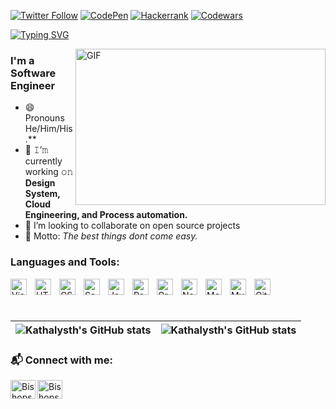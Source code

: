 [![Twitter Follow](https://img.shields.io/twitter/follow/bishopsirhchris?color=1DA1F2&logo=twitter&style=for-the-badge)](https://twitter.com/intent/follow?original_referer=https%3A%2F%2Fgithub.com%2Fkathalysth&screen_name=bishopsirhchris)  [![CodePen](https://img.shields.io/badge/Codepen-000000?style=for-the-badge&logo=codepen&logoColor=white)][CodePen]  [![Hackerrank](https://img.shields.io/badge/-Hackerrank-2EC866?style=for-the-badge&logo=HackerRank&logoColor=white)][Hackerrank]  [![Codewars](https://img.shields.io/badge/Codewars-B1361E?style=for-the-badge&logo=codewars&logoColor=grey)][Codewars]

<!--   my-ticker -->    
[![Typing SVG](https://readme-typing-svg.herokuapp.com?color=%2336BCF7&center=true&vCenter=true&width=600&lines=Hi+there+👋,+I+am+Chris+Ehigimetor;+Welcome+to+My+Profile!;Over+3+years+of+programming+experience;Always+learning+new+things+;web+performance+enthusiast)](https://git.io/typing-svg)

<!-- Cool Giphy Start here -->

<img align="right" height="250" width="400" alt="GIF" src="https://camo.githubusercontent.com/86a3b6db470f1a0429f7355c08d1edabf3d2c804/68747470733a2f2f6d69726f2e6d656469756d2e636f6d2f6d61782f313336302f312a495247486d69477361313673746564517649615a66772e676966"/>

<!-- End here -->

### I'm a Software Engineer

- 😄 Pronouns He/Him/His.**
- 🔭 𝙸’𝚖 currently working 𝚘𝚗 **Design System, Cloud Engineering, and Process automation.**
- 👯 I’m looking to collaborate on open source projects
- 🌱 Motto: _The best things dont come easy._

### Languages and Tools:

<img align="left" alt="Visual Studio Code" width="26px" src="https://cdn.jsdelivr.net/gh/devicons/devicon/icons/vscode/vscode-original.svg" style="padding-right:10px;" />
<img align="left" alt="HTML5" width="26px" src="https://cdn.jsdelivr.net/gh/devicons/devicon/icons/html5/html5-original.svg" style="padding-right:10px;" />
<img align="left" alt="CSS3" width="26px" src="https://cdn.jsdelivr.net/gh/devicons/devicon/icons/css3/css3-original.svg" style="padding-right:10px;" />
<img align="left" alt="Sass" width="26px" src="https://cdn.jsdelivr.net/gh/devicons/devicon/icons/sass/sass-original.svg" style="padding-right:10px;" />
<img align="left" alt="JavaScript" width="26px" src="https://cdn.jsdelivr.net/gh/devicons/devicon/icons/javascript/javascript-original.svg" style="padding-right:10px;" />
<img align="left" alt="React" width="26px" src="https://cdn.jsdelivr.net/gh/devicons/devicon/icons/react/react-original.svg" style="padding-right:10px;" />
<img align="left" alt="GraphQL" width="26px" src="https://cdn.jsdelivr.net/gh/devicons/devicon/icons/graphql/graphql-plain.svg" style="padding-right:10px;" />
<img align="left" alt="Node.js" width="26px" src="https://cdn.jsdelivr.net/gh/devicons/devicon/icons/nodejs/nodejs-original.svg" style="padding-right:10px;" />
<img align="left" alt="MongoDB" width="26px" src="https://cdn.jsdelivr.net/gh/devicons/devicon/icons/mongodb/mongodb-original.svg" style="padding-right:10px;" />
<img align="left" alt="MySQL" width="26px" src="https://cdn.jsdelivr.net/gh/devicons/devicon/icons/mysql/mysql-original.svg" style="padding-right:10px;" />
<img align="left" alt="Git" width="26px" src="https://cdn.jsdelivr.net/gh/devicons/devicon/icons/git/git-original.svg" style="padding-right:10px;" />

<br />
<br />
<br />

<!--START_SECTION:waka-->
<!--END_SECTION:waka-->

| <img align="center" src="https://github-readme-stats.vercel.app/api?username=kathalysth&show_icons=true&include_all_commits=true&hide_border=true" alt="Kathalysth's GitHub stats" /> | <img align="center" src="https://github-readme-stats.vercel.app/api/top-langs/?username=kathalysth&langs_count=8&layout=compact&hide_border=true" alt="Kathalysth's GitHub stats" /> |
| ------------------------------------------------------------------------------------------------------------------------------------------------------------------------------------- | ------------------------------------------------------------------------------------------------------------------------------------------------------------------------------------ |

### 📬 Connect with me:

[<img align="left" src="https://raw.githubusercontent.com/rahuldkjain/github-profile-readme-generator/master/src/images/icons/Social/twitter.svg" alt="Bishopsirhchris | Twitter" height="30" width="40" />][twitter]
[<img align="left" src="https://raw.githubusercontent.com/rahuldkjain/github-profile-readme-generator/master/src/images/icons/Social/linked-in-alt.svg" alt="Bishopsirhchris | LinkedIn" height="30" width="40" />][linkedin]

<br />
<br />

[twitter]: https://twitter.com/BishopSirhChris
[instagram]: https://www.instagram.com/bishopsirhchris
[linkedin]: https://www.linkedin.com/in/ambassador-chris-ehigimetor
[CodePen]: https://codepen.io/kathalysth
[Hackerrank]: https://www.hackerrank.com/bishopsirhchris
[Codewars]: https://www.codewars.com/users/Kathalysth

